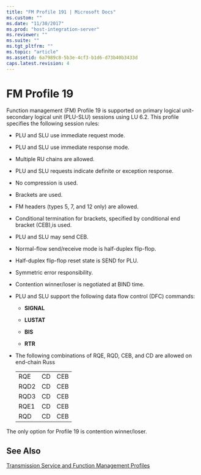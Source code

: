 ```yaml
---
title: "FM Profile 191 | Microsoft Docs"
ms.custom: ""
ms.date: "11/30/2017"
ms.prod: "host-integration-server"
ms.reviewer: ""
ms.suite: ""
ms.tgt_pltfrm: ""
ms.topic: "article"
ms.assetid: 6a7989c8-5b3e-4cf3-b1d6-d73b40b3433d
caps.latest.revision: 4
---
```

# FM Profile 19
Function management (FM) Profile 19 is supported on primary logical unit-secondary logical unit (PLU-SLU) sessions using LU 6.2. This profile specifies the following session rules:  
  
-   PLU and SLU use immediate request mode.  
  
-   PLU and SLU use immediate response mode.  
  
-   Multiple RU chains are allowed.  
  
-   PLU and SLU requests indicate definite or exception response.  
  
-   No compression is used.  
  
-   Brackets are used.  
  
-   FM headers (types 5, 7, and 12 only) are allowed.  
  
-   Conditional termination for brackets, specified by conditional end bracket (CEB),is used.  
  
-   PLU and SLU may send CEB.  
  
-   Normal-flow send/receive mode is half-duplex flip-flop.  
  
-   Half-duplex flip-flop reset state is SEND for PLU.  
  
-   Symmetric error responsibility.  
  
-   Contention winner/loser is negotiated at BIND time.  
  
-   PLU and SLU support the following data flow control (DFC) commands:  
  
    -   **SIGNAL**  
  
    -   **LUSTAT**  
  
    -   **BIS**  
  
    -   **RTR**  
  
-   The following combinations of RQE, RQD, CEB, and CD are allowed on end-chain Russ  
  
    ||||  
    |-|-|-|  
    |RQE|CD|CEB|  
    |RQD2|CD|CEB|  
    |RQD3|CD|CEB|  
    |RQE1|CD|CEB|  
    |RQD|CD|CEB|  
  
 The only option for Profile 19 is contention winner/loser.  
  
## See Also  
 [Transmission Service and Function Management Profiles](../HIS2010/transmission-service-and-function-management-profiles2.md)